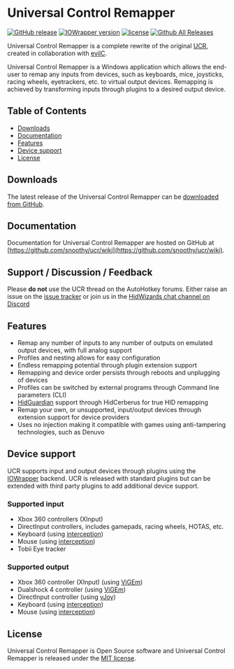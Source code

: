 # Universal Control Remapper
[![GitHub release](https://img.shields.io/badge/release-v0.3.0-blue.svg)](https://github.com/Snoothy/UCR/releases/tag/v0.3.0) [![IOWrapper version](https://img.shields.io/badge/IOWrapper-v0.5.1-blue.svg)](https://github.com/evilC/IOWrapper) [![license](https://img.shields.io/github/license/snoothy/ucr.svg)](https://github.com/Snoothy/UCR/blob/master/LICENSE) [![Github All Releases](https://img.shields.io/github/downloads/snoothy/ucr/total.svg)](https://github.com/Snoothy/UCR/releases)

Universal Control Remapper is a complete rewrite of the original [UCR](https://github.com/evilC/UCR), created in collaboration with [evilC](https://github.com/evilC/).

Universal Control Remapper is a Windows application which allows the end-user to remap any inputs from devices, such as keyboards, mice, joysticks, racing wheels, eyetrackers, etc. to virtual output devices. Remapping is achieved by transforming inputs through plugins to a desired output device.

## Table of Contents ##

- [Downloads](#downloads)
- [Documentation](#documentation)
- [Features](#features)
- [Device support](#device-support)
- [License](#license)

## Downloads ##

The latest release of the Universal Control Remapper can be [downloaded from GitHub](https://github.com/snoothy/ucr/releases).

## Documentation ##

Documentation for Universal Control Remapper are hosted on GitHub at [https://github.com/snoothy/ucr/wiki](https://github.com/snoothy/ucr/wiki).

## Support / Discussion / Feedback

Please **do not** use the UCR thread on the AutoHotkey forums. Either raise an issue on the [issue tracker](issues) or join us in the [HidWizards chat channel on Discord](https://discord.gg/MmnhQYQ)

## Features ##
- Remap any number of inputs to any number of outputs on emulated output devices, with full analog support
- Profiles and nesting allows for easy configuration 
- Endless remapping potential through plugin extension support
- Remapping and device order persists through reboots and unplugging of devices
- Profiles can be switched by external programs through Command line parameters (CLI)
- [HidGuardian](https://github.com/nefarius/ViGEm/tree/master/Sys/HidGuardian) support through HidCerberus for true HID remapping 
- Remap your own, or unsupported, input/output devices through extension support for device providers
- Uses no injection making it compatible with games using anti-tampering technologies, such as Denuvo

## Device support ##

UCR supports input and output devices through plugins using the [IOWrapper](https://github.com/evilC/IOWrapper) backend. UCR is released with standard plugins but can be extended with third party plugins to add additional device support.

### Supported input ###

- Xbox 360 controllers (XInput)
- DirectInput controllers, includes gamepads, racing wheels, HOTAS, etc.
- Keyboard (using [interception](https://github.com/oblitum/Interception))
- Mouse (using [interception](https://github.com/oblitum/Interception))
- Tobii Eye tracker

### Supported output ###

- Xbox 360 controller (XInput) (using [ViGEm](https://github.com/nefarius/ViGEm))
- Dualshock 4 controller (using [ViGEm](https://github.com/nefarius/ViGEm))
- DirectInput controller (using [vJoy](https://github.com/shauleiz/vJoy))
- Keyboard (using [interception](https://github.com/oblitum/Interception))
- Mouse (using [interception](https://github.com/oblitum/Interception))

## License ##

Universal Control Remapper is Open Source software and Universal Control Remapper is released under the [MIT license](https://github.com/Snoothy/UCR/blob/master/LICENSE). 
